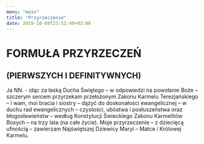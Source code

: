 ```yaml
---
menu: "main"
title: "Przyrzeczenie"
date: 2019-10-08T23:52:40+03:00
---
```




# FORMUŁA PRZYRZECZEŃ
## (PIERWSZYCH I DEFINITYWNYCH)

Ja NN. - idąc za łaską Ducha Świętego – w odpowiedzi na powołanie Boże – szczerym sercem przyrzekam przełożonym Zakonu Karmelu Terezjańskiego – i wam, moi bracia i siostry – dążyć do doskonałości ewangelicznej – w duchu rad ewangelicznych – czystości, ubóstwa i posłuszeństwa oraz błogosławieństw – według Konstytucji Świeckiego Zakonu Karmelitów Bosych – na trzy lata (na całe życie). Moje przyrzeczenie – z dziecięcą ufnością – zawierzam Najświętszej Dziewicy Maryi – Matce i Królowej Karmelu.

